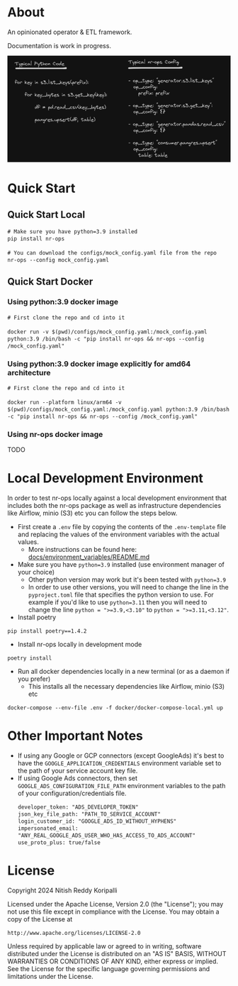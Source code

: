 # About

An opinionated operator & ETL framework.

Documentation is work in progress.

![python_vs_nr_ops.png](docs%2Fimages%2Fpython_vs_nr_ops.png)

# Quick Start

## Quick Start Local

```
# Make sure you have python=3.9 installed
pip install nr-ops

# You can download the configs/mock_config.yaml file from the repo
nr-ops --config mock_config.yaml
```

## Quick Start Docker

### Using python:3.9 docker image 
```
# First clone the repo and cd into it

docker run -v $(pwd)/configs/mock_config.yaml:/mock_config.yaml python:3.9 /bin/bash -c "pip install nr-ops && nr-ops --config /mock_config.yaml"
```

### Using python:3.9 docker image explicitly for amd64 architecture
```
# First clone the repo and cd into it

docker run --platform linux/arm64 -v $(pwd)/configs/mock_config.yaml:/mock_config.yaml python:3.9 /bin/bash -c "pip install nr-ops && nr-ops --config /mock_config.yaml"
```

### Using nr-ops docker image
TODO


# Local Development Environment

In order to test nr-ops locally against a local development environment that includes both the nr-ops package as well as infrastructure dependencies like Airflow, minio (S3) etc you can follow the steps below.

* First create a `.env` file by copying the contents of the `.env-template` file and replacing the values of the environment variables with the actual values.
  * More instructions can be found here: [docs/environment_variables/README.md](docs/environment_variables/README.md)
* Make sure you have `python=3.9` installed (use environment manager of your choice)
  * Other python version may work but it's been tested with `python=3.9`
  * In order to use other versions, you will need to change the line in the `pyproject.toml` file that specifies the python version to use. For example if you'd like to use `python=3.11` then you will need to change the line `python = ">=3.9,<3.10"` to `python = ">=3.11,<3.12"`.
* Install poetry
```
pip install poetry==1.4.2
```
* Install nr-ops locally in development mode
```
poetry install
```
* Run all docker dependencies locally in a new terminal (or as a daemon if you prefer)
  * This installs all the necessary dependencies like Airflow, minio (S3) etc
 ```
 docker-compose --env-file .env -f docker/docker-compose-local.yml up
 ```

# Other Important Notes

* If using any Google or GCP connectors (except GoogleAds) it's best to have the `GOOGLE_APPLICATION_CREDENTIALS` environment variable set to the path of your service account key file.
* If using Google Ads connectors, then set `GOOGLE_ADS_CONFIGURATION_FILE_PATH` environment variables to the path of your configuration/credentials file.
  ```
  developer_token: "ADS_DEVELOPER_TOKEN"
  json_key_file_path: "PATH_TO_SERVICE_ACCOUNT"
  login_customer_id: "GOOGLE_ADS_ID_WITHOUT_HYPHENS"
  impersonated_email: "ANY_REAL_GOOGLE_ADS_USER_WHO_HAS_ACCESS_TO_ADS_ACCOUNT"  
  use_proto_plus: true/false
  ```


# License

Copyright 2024 Nitish Reddy Koripalli

Licensed under the Apache License, Version 2.0 (the "License");
you may not use this file except in compliance with the License.
You may obtain a copy of the License at

    http://www.apache.org/licenses/LICENSE-2.0

Unless required by applicable law or agreed to in writing, software
distributed under the License is distributed on an "AS IS" BASIS,
WITHOUT WARRANTIES OR CONDITIONS OF ANY KIND, either express or implied.
See the License for the specific language governing permissions and
limitations under the License.
